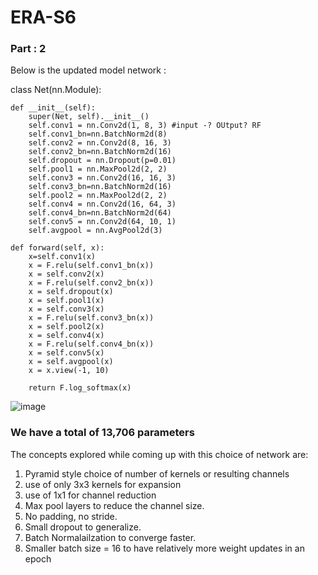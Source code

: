 # ERA-S6


### Part : 2

Below is the updated model network :


class Net(nn.Module):

    def __init__(self):
        super(Net, self).__init__()
        self.conv1 = nn.Conv2d(1, 8, 3) #input -? OUtput? RF
        self.conv1_bn=nn.BatchNorm2d(8)
        self.conv2 = nn.Conv2d(8, 16, 3)
        self.conv2_bn=nn.BatchNorm2d(16)
        self.dropout = nn.Dropout(p=0.01)
        self.pool1 = nn.MaxPool2d(2, 2)
        self.conv3 = nn.Conv2d(16, 16, 3)
        self.conv3_bn=nn.BatchNorm2d(16)
        self.pool2 = nn.MaxPool2d(2, 2)
        self.conv4 = nn.Conv2d(16, 64, 3)
        self.conv4_bn=nn.BatchNorm2d(64)
        self.conv5 = nn.Conv2d(64, 10, 1)
        self.avgpool = nn.AvgPool2d(3)

    def forward(self, x):
        x=self.conv1(x)
        x = F.relu(self.conv1_bn(x))
        x = self.conv2(x)
        x = F.relu(self.conv2_bn(x))
        x = self.dropout(x)
        x = self.pool1(x)
        x = self.conv3(x)
        x = F.relu(self.conv3_bn(x))
        x = self.pool2(x)
        x = self.conv4(x)
        x = F.relu(self.conv4_bn(x))
        x = self.conv5(x)
        x = self.avgpool(x)
        x = x.view(-1, 10)

        return F.log_softmax(x)

![image](https://github.com/amitdoda1983/ERA-S6/assets/37932202/51fdf470-af9a-4dfa-b36c-c5cff441854b)

### We have a total of 13,706 parameters

The concepts explored while coming up with this choice of network are:

1. Pyramid style choice of number of kernels or resulting channels
2. use of only 3x3 kernels for expansion
3. use of 1x1 for channel reduction
4. Max pool layers to reduce the channel size.
5. No padding, no stride.
6. Small dropout to generalize.
7. Batch Normalailzation to converge faster.
8. Smaller batch size = 16 to have relatively more weight updates in an epoch


